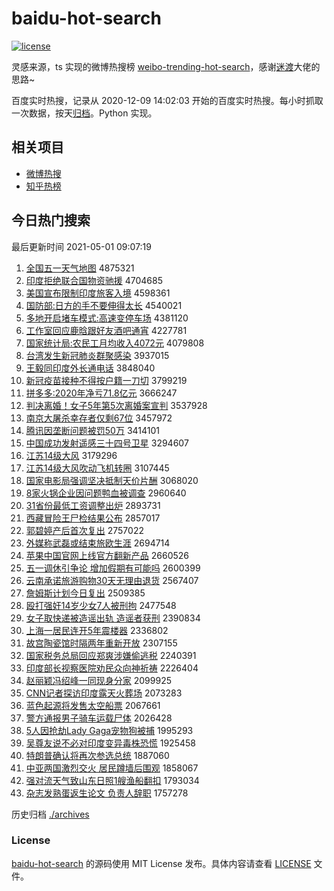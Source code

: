 # baidu-hot-search

[![license](https://img.shields.io/github/license/Arrackisarookie/baidu-hot-search)](https://github.com/Arrackisarookie/baidu-hot-search/blob/master/LICENSE)

灵感来源，ts 实现的微博热搜榜 [weibo-trending-hot-search](https://github.com/justjavac/weibo-trending-hot-search)，感谢[迷渡](https://github.com/justjavac)大佬的思路~

百度实时热搜，记录从 2020-12-09 14:02:03 开始的百度实时热搜。每小时抓取一次数据，按天[归档](./archives)。Python 实现。

## 相关项目
+ [微博热搜](https://github.com/Arrackisarookie/weibo-hot-search)
+ [知乎热榜](https://github.com/Arrackisarookie/zhihu-top-search)

## 今日热门搜索

<!-- Rank Begin -->

最后更新时间 2021-05-01 09:07:19

1. [全国五一天气地图](http://www.baidu.com/baidu?cl=3&tn=SE_baiduhomet8_jmjb7mjw&rsv_dl=fyb_top&fr=top1000&wd=%C8%AB%B9%FA%CE%E5%D2%BB%CC%EC%C6%F8%B5%D8%CD%BC) 4875321
1. [印度拒绝联合国物资驰援](http://www.baidu.com/baidu?cl=3&tn=SE_baiduhomet8_jmjb7mjw&rsv_dl=fyb_top&fr=top1000&wd=%D3%A1%B6%C8%BE%DC%BE%F8%C1%AA%BA%CF%B9%FA%CE%EF%D7%CA%B3%DB%D4%AE) 4704685
1. [美国宣布限制印度旅客入境](http://www.baidu.com/baidu?cl=3&tn=SE_baiduhomet8_jmjb7mjw&rsv_dl=fyb_top&fr=top1000&wd=%C3%C0%B9%FA%D0%FB%B2%BC%CF%DE%D6%C6%D3%A1%B6%C8%C2%C3%BF%CD%C8%EB%BE%B3) 4598361
1. [国防部:日方的手不要伸得太长](http://www.baidu.com/baidu?cl=3&tn=SE_baiduhomet8_jmjb7mjw&rsv_dl=fyb_top&fr=top1000&wd=%B9%FA%B7%C0%B2%BF%3A%C8%D5%B7%BD%B5%C4%CA%D6%B2%BB%D2%AA%C9%EC%B5%C3%CC%AB%B3%A4) 4540021
1. [多地开启堵车模式:高速变停车场](http://www.baidu.com/baidu?cl=3&tn=SE_baiduhomet8_jmjb7mjw&rsv_dl=fyb_top&fr=top1000&wd=%B6%E0%B5%D8%BF%AA%C6%F4%B6%C2%B3%B5%C4%A3%CA%BD%3A%B8%DF%CB%D9%B1%E4%CD%A3%B3%B5%B3%A1) 4381120
1. [工作室回应鹿晗跟好友酒吧通宵](http://www.baidu.com/baidu?cl=3&tn=SE_baiduhomet8_jmjb7mjw&rsv_dl=fyb_top&fr=top1000&wd=%B9%A4%D7%F7%CA%D2%BB%D8%D3%A6%C2%B9%EA%CF%B8%FA%BA%C3%D3%D1%BE%C6%B0%C9%CD%A8%CF%FC) 4227781
1. [国家统计局:农民工月均收入4072元](http://www.baidu.com/baidu?cl=3&tn=SE_baiduhomet8_jmjb7mjw&rsv_dl=fyb_top&fr=top1000&wd=%B9%FA%BC%D2%CD%B3%BC%C6%BE%D6%3A%C5%A9%C3%F1%B9%A4%D4%C2%BE%F9%CA%D5%C8%EB4072%D4%AA) 4079808
1. [台湾发生新冠肺炎群聚感染](http://www.baidu.com/baidu?cl=3&tn=SE_baiduhomet8_jmjb7mjw&rsv_dl=fyb_top&fr=top1000&wd=%CC%A8%CD%E5%B7%A2%C9%FA%D0%C2%B9%DA%B7%CE%D1%D7%C8%BA%BE%DB%B8%D0%C8%BE) 3937015
1. [王毅同印度外长通电话](http://www.baidu.com/baidu?cl=3&tn=SE_baiduhomet8_jmjb7mjw&rsv_dl=fyb_top&fr=top1000&wd=%CD%F5%D2%E3%CD%AC%D3%A1%B6%C8%CD%E2%B3%A4%CD%A8%B5%E7%BB%B0) 3848040
1. [新冠疫苗接种不得按户籍一刀切](http://www.baidu.com/baidu?cl=3&tn=SE_baiduhomet8_jmjb7mjw&rsv_dl=fyb_top&fr=top1000&wd=%D0%C2%B9%DA%D2%DF%C3%E7%BD%D3%D6%D6%B2%BB%B5%C3%B0%B4%BB%A7%BC%AE%D2%BB%B5%B6%C7%D0) 3799219
1. [拼多多:2020年净亏71.8亿元](http://www.baidu.com/baidu?cl=3&tn=SE_baiduhomet8_jmjb7mjw&rsv_dl=fyb_top&fr=top1000&wd=%C6%B4%B6%E0%B6%E0%3A2020%C4%EA%BE%BB%BF%F771.8%D2%DA%D4%AA) 3666247
1. [判决离婚！女子5年第5次离婚案宣判](http://www.baidu.com/baidu?cl=3&tn=SE_baiduhomet8_jmjb7mjw&rsv_dl=fyb_top&fr=top1000&wd=%C5%D0%BE%F6%C0%EB%BB%E9%A3%A1%C5%AE%D7%D35%C4%EA%B5%DA5%B4%CE%C0%EB%BB%E9%B0%B8%D0%FB%C5%D0) 3537928
1. [南京大屠杀幸存者仅剩67位](http://www.baidu.com/baidu?cl=3&tn=SE_baiduhomet8_jmjb7mjw&rsv_dl=fyb_top&fr=top1000&wd=%C4%CF%BE%A9%B4%F3%CD%C0%C9%B1%D0%D2%B4%E6%D5%DF%BD%F6%CA%A367%CE%BB) 3457972
1. [腾讯因垄断问题被罚50万](http://www.baidu.com/baidu?cl=3&tn=SE_baiduhomet8_jmjb7mjw&rsv_dl=fyb_top&fr=top1000&wd=%CC%DA%D1%B6%D2%F2%C2%A2%B6%CF%CE%CA%CC%E2%B1%BB%B7%A350%CD%F2) 3414101
1. [中国成功发射遥感三十四号卫星](http://www.baidu.com/baidu?cl=3&tn=SE_baiduhomet8_jmjb7mjw&rsv_dl=fyb_top&fr=top1000&wd=%D6%D0%B9%FA%B3%C9%B9%A6%B7%A2%C9%E4%D2%A3%B8%D0%C8%FD%CA%AE%CB%C4%BA%C5%CE%C0%D0%C7) 3294607
1. [江苏14级大风](http://www.baidu.com/baidu?cl=3&tn=SE_baiduhomet8_jmjb7mjw&rsv_dl=fyb_top&fr=top1000&wd=%BD%AD%CB%D514%BC%B6%B4%F3%B7%E7) 3179296
1. [江苏14级大风吹动飞机转圈](http://www.baidu.com/baidu?cl=3&tn=SE_baiduhomet8_jmjb7mjw&rsv_dl=fyb_top&fr=top1000&wd=%BD%AD%CB%D514%BC%B6%B4%F3%B7%E7%B4%B5%B6%AF%B7%C9%BB%FA%D7%AA%C8%A6) 3107445
1. [国家电影局强调坚决抵制天价片酬](http://www.baidu.com/baidu?cl=3&tn=SE_baiduhomet8_jmjb7mjw&rsv_dl=fyb_top&fr=top1000&wd=%B9%FA%BC%D2%B5%E7%D3%B0%BE%D6%C7%BF%B5%F7%BC%E1%BE%F6%B5%D6%D6%C6%CC%EC%BC%DB%C6%AC%B3%EA) 3068020
1. [8家火锅企业因问题鸭血被调查](http://www.baidu.com/baidu?cl=3&tn=SE_baiduhomet8_jmjb7mjw&rsv_dl=fyb_top&fr=top1000&wd=8%BC%D2%BB%F0%B9%F8%C6%F3%D2%B5%D2%F2%CE%CA%CC%E2%D1%BC%D1%AA%B1%BB%B5%F7%B2%E9) 2960640
1. [31省份最低工资调整出炉](http://www.baidu.com/baidu?cl=3&tn=SE_baiduhomet8_jmjb7mjw&rsv_dl=fyb_top&fr=top1000&wd=31%CA%A1%B7%DD%D7%EE%B5%CD%B9%A4%D7%CA%B5%F7%D5%FB%B3%F6%C2%AF) 2893731
1. [西藏冒险王尸检结果公布](http://www.baidu.com/baidu?cl=3&tn=SE_baiduhomet8_jmjb7mjw&rsv_dl=fyb_top&fr=top1000&wd=%CE%F7%B2%D8%C3%B0%CF%D5%CD%F5%CA%AC%BC%EC%BD%E1%B9%FB%B9%AB%B2%BC) 2857017
1. [郭碧婷产后首次复出](http://www.baidu.com/baidu?cl=3&tn=SE_baiduhomet8_jmjb7mjw&rsv_dl=fyb_top&fr=top1000&wd=%B9%F9%B1%CC%E6%C3%B2%FA%BA%F3%CA%D7%B4%CE%B8%B4%B3%F6) 2757022
1. [外媒称武磊或结束旅欧生涯](http://www.baidu.com/baidu?cl=3&tn=SE_baiduhomet8_jmjb7mjw&rsv_dl=fyb_top&fr=top1000&wd=%CD%E2%C3%BD%B3%C6%CE%E4%C0%DA%BB%F2%BD%E1%CA%F8%C2%C3%C5%B7%C9%FA%D1%C4) 2694714
1. [苹果中国官网上线官方翻新产品](http://www.baidu.com/baidu?cl=3&tn=SE_baiduhomet8_jmjb7mjw&rsv_dl=fyb_top&fr=top1000&wd=%C6%BB%B9%FB%D6%D0%B9%FA%B9%D9%CD%F8%C9%CF%CF%DF%B9%D9%B7%BD%B7%AD%D0%C2%B2%FA%C6%B7) 2660526
1. [五一调休引争论 增加假期有可能吗](http://www.baidu.com/baidu?cl=3&tn=SE_baiduhomet8_jmjb7mjw&rsv_dl=fyb_top&fr=top1000&wd=%CE%E5%D2%BB%B5%F7%D0%DD%D2%FD%D5%F9%C2%DB%20%D4%F6%BC%D3%BC%D9%C6%DA%D3%D0%BF%C9%C4%DC%C2%F0) 2600399
1. [云南承诺旅游购物30天无理由退货](http://www.baidu.com/baidu?cl=3&tn=SE_baiduhomet8_jmjb7mjw&rsv_dl=fyb_top&fr=top1000&wd=%D4%C6%C4%CF%B3%D0%C5%B5%C2%C3%D3%CE%B9%BA%CE%EF30%CC%EC%CE%DE%C0%ED%D3%C9%CD%CB%BB%F5) 2567407
1. [詹姆斯计划今日复出](http://www.baidu.com/baidu?cl=3&tn=SE_baiduhomet8_jmjb7mjw&rsv_dl=fyb_top&fr=top1000&wd=%D5%B2%C4%B7%CB%B9%BC%C6%BB%AE%BD%F1%C8%D5%B8%B4%B3%F6) 2509385
1. [殴打强奸14岁少女7人被刑拘](http://www.baidu.com/baidu?cl=3&tn=SE_baiduhomet8_jmjb7mjw&rsv_dl=fyb_top&fr=top1000&wd=%C5%B9%B4%F2%C7%BF%BC%E914%CB%EA%C9%D9%C5%AE7%C8%CB%B1%BB%D0%CC%BE%D0) 2477548
1. [女子取快递被造谣出轨 造谣者获刑](http://www.baidu.com/baidu?cl=3&tn=SE_baiduhomet8_jmjb7mjw&rsv_dl=fyb_top&fr=top1000&wd=%C5%AE%D7%D3%C8%A1%BF%EC%B5%DD%B1%BB%D4%EC%D2%A5%B3%F6%B9%EC%20%D4%EC%D2%A5%D5%DF%BB%F1%D0%CC) 2390834
1. [上海一居民连开5年震楼器](http://www.baidu.com/baidu?cl=3&tn=SE_baiduhomet8_jmjb7mjw&rsv_dl=fyb_top&fr=top1000&wd=%C9%CF%BA%A3%D2%BB%BE%D3%C3%F1%C1%AC%BF%AA5%C4%EA%D5%F0%C2%A5%C6%F7) 2336802
1. [故宫陶瓷馆时隔两年重新开放](http://www.baidu.com/baidu?cl=3&tn=SE_baiduhomet8_jmjb7mjw&rsv_dl=fyb_top&fr=top1000&wd=%B9%CA%B9%AC%CC%D5%B4%C9%B9%DD%CA%B1%B8%F4%C1%BD%C4%EA%D6%D8%D0%C2%BF%AA%B7%C5) 2307155
1. [国家税务总局回应郑爽涉嫌偷逃税](http://www.baidu.com/baidu?cl=3&tn=SE_baiduhomet8_jmjb7mjw&rsv_dl=fyb_top&fr=top1000&wd=%B9%FA%BC%D2%CB%B0%CE%F1%D7%DC%BE%D6%BB%D8%D3%A6%D6%A3%CB%AC%C9%E6%CF%D3%CD%B5%CC%D3%CB%B0) 2240391
1. [印度部长视察医院劝民众向神祈祷](http://www.baidu.com/baidu?cl=3&tn=SE_baiduhomet8_jmjb7mjw&rsv_dl=fyb_top&fr=top1000&wd=%D3%A1%B6%C8%B2%BF%B3%A4%CA%D3%B2%EC%D2%BD%D4%BA%C8%B0%C3%F1%D6%DA%CF%F2%C9%F1%C6%ED%B5%BB) 2226404
1. [赵丽颖冯绍峰一同现身分家](http://www.baidu.com/baidu?cl=3&tn=SE_baiduhomet8_jmjb7mjw&rsv_dl=fyb_top&fr=top1000&wd=%D5%D4%C0%F6%D3%B1%B7%EB%C9%DC%B7%E5%D2%BB%CD%AC%CF%D6%C9%ED%B7%D6%BC%D2) 2099925
1. [CNN记者探访印度露天火葬场](http://www.baidu.com/baidu?cl=3&tn=SE_baiduhomet8_jmjb7mjw&rsv_dl=fyb_top&fr=top1000&wd=CNN%BC%C7%D5%DF%CC%BD%B7%C3%D3%A1%B6%C8%C2%B6%CC%EC%BB%F0%D4%E1%B3%A1) 2073283
1. [蓝色起源将发售太空船票](http://www.baidu.com/baidu?cl=3&tn=SE_baiduhomet8_jmjb7mjw&rsv_dl=fyb_top&fr=top1000&wd=%C0%B6%C9%AB%C6%F0%D4%B4%BD%AB%B7%A2%CA%DB%CC%AB%BF%D5%B4%AC%C6%B1) 2067661
1. [警方通报男子骑车运载尸体](http://www.baidu.com/baidu?cl=3&tn=SE_baiduhomet8_jmjb7mjw&rsv_dl=fyb_top&fr=top1000&wd=%BE%AF%B7%BD%CD%A8%B1%A8%C4%D0%D7%D3%C6%EF%B3%B5%D4%CB%D4%D8%CA%AC%CC%E5) 2026428
1. [5人因抢劫Lady Gaga宠物狗被捕](http://www.baidu.com/baidu?cl=3&tn=SE_baiduhomet8_jmjb7mjw&rsv_dl=fyb_top&fr=top1000&wd=5%C8%CB%D2%F2%C7%C0%BD%D9Lady%20Gaga%B3%E8%CE%EF%B9%B7%B1%BB%B2%B6) 1995293
1. [吴尊友说不必对印度变异毒株恐慌](http://www.baidu.com/baidu?cl=3&tn=SE_baiduhomet8_jmjb7mjw&rsv_dl=fyb_top&fr=top1000&wd=%CE%E2%D7%F0%D3%D1%CB%B5%B2%BB%B1%D8%B6%D4%D3%A1%B6%C8%B1%E4%D2%EC%B6%BE%D6%EA%BF%D6%BB%C5) 1925458
1. [特朗普确认将再次参选总统](http://www.baidu.com/baidu?cl=3&tn=SE_baiduhomet8_jmjb7mjw&rsv_dl=fyb_top&fr=top1000&wd=%CC%D8%C0%CA%C6%D5%C8%B7%C8%CF%BD%AB%D4%D9%B4%CE%B2%CE%D1%A1%D7%DC%CD%B3) 1887060
1. [中亚两国激烈交火 居民蹲墙后围观](http://www.baidu.com/baidu?cl=3&tn=SE_baiduhomet8_jmjb7mjw&rsv_dl=fyb_top&fr=top1000&wd=%D6%D0%D1%C7%C1%BD%B9%FA%BC%A4%C1%D2%BD%BB%BB%F0%20%BE%D3%C3%F1%B6%D7%C7%BD%BA%F3%CE%A7%B9%DB) 1858067
1. [强对流天气致山东日照1艘渔船翻扣](http://www.baidu.com/baidu?cl=3&tn=SE_baiduhomet8_jmjb7mjw&rsv_dl=fyb_top&fr=top1000&wd=%C7%BF%B6%D4%C1%F7%CC%EC%C6%F8%D6%C2%C9%BD%B6%AB%C8%D5%D5%D51%CB%D2%D3%E6%B4%AC%B7%AD%BF%DB) 1793034
1. [杂志发熟蛋返生论文 负责人辞职](http://www.baidu.com/baidu?cl=3&tn=SE_baiduhomet8_jmjb7mjw&rsv_dl=fyb_top&fr=top1000&wd=%D4%D3%D6%BE%B7%A2%CA%EC%B5%B0%B7%B5%C9%FA%C2%DB%CE%C4%20%B8%BA%D4%F0%C8%CB%B4%C7%D6%B0) 1757278
<!-- Rank End -->

历史归档 [./archives](./archives)

### License

[baidu-hot-search](https://github.com/Arrackisarookie/baidu-hot-search) 的源码使用 MIT License 发布。具体内容请查看 [LICENSE](./LICENSE) 文件。
